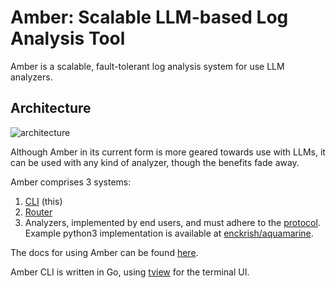 # Amber: Scalable LLM-based Log Analysis Tool
Amber is a scalable, fault-tolerant log analysis system for use LLM analyzers.

## Architecture
![architecture](https://github.com/enckrish/amber/assets/41233911/03cd4b35-0e57-428e-96cc-daa0a2c44e28)

Although Amber in its current form is more geared towards use with LLMs, it can be used with any kind of analyzer, though the benefits fade away. 

Amber comprises 3 systems:
1. [CLI](http://www.github.com/enckrish/amber) (this)
2. [Router](http://www.github.com/enckrish/amberine-router)
3. Analyzers, implemented by end users, and must adhere to the [protocol](https://github.com/enckrish/amber/blob/master/docs/analyzer_protocol.md). Example python3 implementation is available at [enckrish/aquamarine](https://www.github.com/enckrish/aquamarine).

The docs for using Amber can be found [here](https://github.com/enckrish/amber/blob/master/docs).

Amber CLI is written in Go, using [tview](https://github.com/rivo/tview) for the terminal UI.
